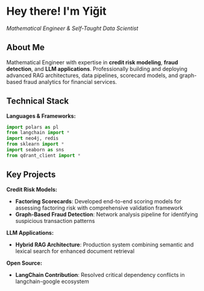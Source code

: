 # Hey there! I'm Yiğit

*Mathematical Engineer & Self-Taught Data Scientist*

## About Me

Mathematical Engineer with expertise in **credit risk modeling**, **fraud detection**, and **LLM applications**. Professionally building and deploying advanced RAG architectures, data pipelines, scorecard models, and graph-based fraud analytics for financial services.

## Technical Stack

**Languages & Frameworks:**
```python
import polars as pl
from langchain import *  
import neo4j, redis
from sklearn import *  
import seaborn as sns
from qdrant_client import *  
```

## Key Projects

**Credit Risk Models:**
- **Factoring Scorecards**: Developed end-to-end scoring models for assessing factoring risk with comprehensive validation framework
- **Graph-Based Fraud Detection**: Network analysis pipeline for identifying suspicious transaction patterns

**LLM Applications:**
- **Hybrid RAG Architecture**: Production system combining semantic and lexical search for enhanced document retrieval

**Open Source:**
- **LangChain Contribution**: Resolved critical dependency conflicts in langchain-google ecosystem
